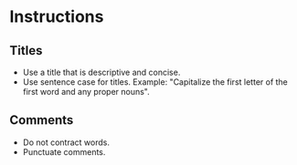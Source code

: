 # Instructions

## Titles

- Use a title that is descriptive and concise.
- Use sentence case for titles. Example: "Capitalize the first letter of the first word and any proper nouns".

## Comments

- Do not contract words.
- Punctuate comments.
